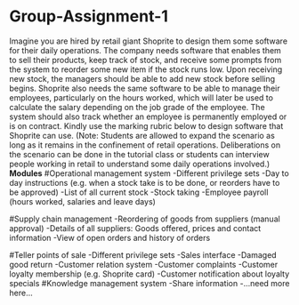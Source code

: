 # Group-Assignment-1
Imagine you are hired by retail giant Shoprite to design them some software for their daily operations. The company needs software that enables them to sell their products, keep track of stock, and receive some prompts from the system to reorder some new item if the stock runs low. Upon receiving new stock, the managers should be able to add new stock before selling begins. Shoprite also needs the same software to be able to manage their employees, particularly on the hours worked, which will later be used to calculate the salary depending on the job grade of the employee. The system should also track whether an employee is permanently employed or is on contract. Kindly use the marking rubric below to design software that Shoprite can use. (Note: Students are allowed to expand the scenario as long as it remains in the confinement of retail operations. Deliberations on the scenario can be done in the tutorial class or students can interview people working in retail to understand some daily operations involved.)
**Modules**
#Operational management system
    -Different privilege sets
    -Day to day instructions (e.g. when a stock take is to be done, or reorders have to be approved)
    -List of all current stock
    -Stock taking
    -Employee payroll (hours worked, salaries and leave days)
    
#Supply chain management
    -Reordering of goods from suppliers (manual approval)
    -Details of all suppliers: Goods offered, prices and contact information
    -View of open orders and history of orders
    
#Teller points of sale
    -Different privilege sets
    -Sales interface
    -Damaged good return
    -Customer relation system
    -Customer complaints
    -Customer loyalty membership (e.g. Shoprite card)
    -Customer notification about loyalty specials
#Knowledge management system
    -Share information
    -…need more here…
